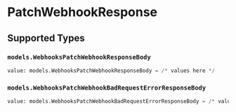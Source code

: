 # PatchWebhookResponse


## Supported Types

### `models.WebhooksPatchWebhookResponseBody`

```python
value: models.WebhooksPatchWebhookResponseBody = /* values here */
```

### `models.WebhooksPatchWebhookBadRequestErrorResponseBody`

```python
value: models.WebhooksPatchWebhookBadRequestErrorResponseBody = /* values here */
```

